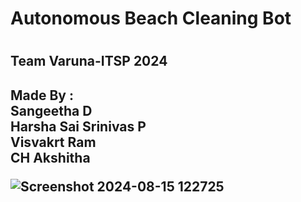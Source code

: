 <h1>Autonomous Beach Cleaning Bot <h1>
<h2>Team Varuna-ITSP 2024<h2>
Made By :
<br>Sangeetha D 
<br>Harsha Sai Srinivas P
<br>Visvakrt Ram 
<br>CH Akshitha<br>



![Screenshot 2024-08-15 122725](https://github.com/user-attachments/assets/b038e1a3-9fb7-477a-a829-70bca982969d)
